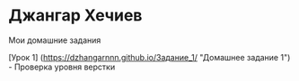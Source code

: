 

# Джангар Хечиев
Мои домашние задания

[Урок 1] (https://dzhangarnnn.github.io/Задание_1/ "Домашнее задание 1") - Проверка уровня верстки
